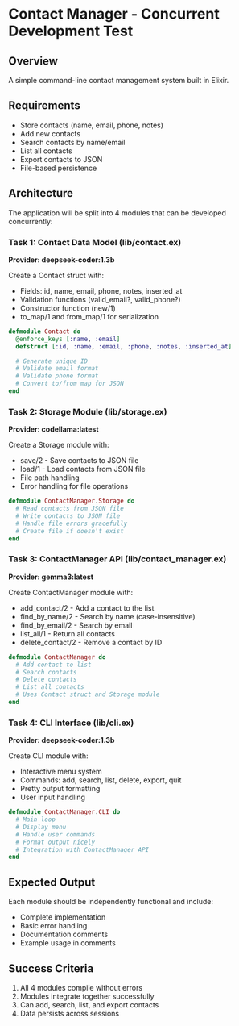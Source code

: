 # Contact Manager - Concurrent Development Test

## Overview
A simple command-line contact management system built in Elixir.

## Requirements
- Store contacts (name, email, phone, notes)
- Add new contacts
- Search contacts by name/email
- List all contacts
- Export contacts to JSON
- File-based persistence

## Architecture
The application will be split into 4 modules that can be developed concurrently:

### Task 1: Contact Data Model (lib/contact.ex)
**Provider: deepseek-coder:1.3b**

Create a Contact struct with:
- Fields: id, name, email, phone, notes, inserted_at
- Validation functions (valid_email?, valid_phone?)
- Constructor function (new/1)
- to_map/1 and from_map/1 for serialization

```elixir
defmodule Contact do
  @enforce_keys [:name, :email]
  defstruct [:id, :name, :email, :phone, :notes, :inserted_at]

  # Generate unique ID
  # Validate email format
  # Validate phone format
  # Convert to/from map for JSON
end
```

### Task 2: Storage Module (lib/storage.ex)
**Provider: codellama:latest**

Create a Storage module with:
- save/2 - Save contacts to JSON file
- load/1 - Load contacts from JSON file
- File path handling
- Error handling for file operations

```elixir
defmodule ContactManager.Storage do
  # Read contacts from JSON file
  # Write contacts to JSON file
  # Handle file errors gracefully
  # Create file if doesn't exist
end
```

### Task 3: ContactManager API (lib/contact_manager.ex)
**Provider: gemma3:latest**

Create ContactManager module with:
- add_contact/2 - Add a contact to the list
- find_by_name/2 - Search by name (case-insensitive)
- find_by_email/2 - Search by email
- list_all/1 - Return all contacts
- delete_contact/2 - Remove a contact by ID

```elixir
defmodule ContactManager do
  # Add contact to list
  # Search contacts
  # Delete contacts
  # List all contacts
  # Uses Contact struct and Storage module
end
```

### Task 4: CLI Interface (lib/cli.ex)
**Provider: deepseek-coder:1.3b**

Create CLI module with:
- Interactive menu system
- Commands: add, search, list, delete, export, quit
- Pretty output formatting
- User input handling

```elixir
defmodule ContactManager.CLI do
  # Main loop
  # Display menu
  # Handle user commands
  # Format output nicely
  # Integration with ContactManager API
end
```

## Expected Output
Each module should be independently functional and include:
- Complete implementation
- Basic error handling
- Documentation comments
- Example usage in comments

## Success Criteria
1. All 4 modules compile without errors
2. Modules integrate together successfully
3. Can add, search, list, and export contacts
4. Data persists across sessions
